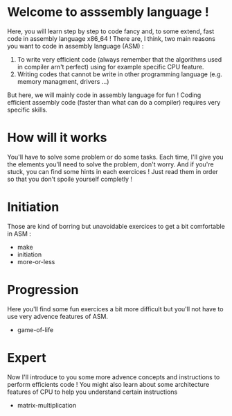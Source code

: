 # Welcome to asssembly language !
Here, you will learn step by step to code fancy and, to some extend, fast code in assembly language x86_64 !
There are, I think, two main reasons you want to code in assembly language (ASM) :
1. To write very efficient code (always remember that the algorithms used in compiler arn't perfect) using for example specific CPU feature.
2. Writing codes that cannot be write in other programming language (e.g. memory managment, drivers ...)

But here, we will mainly code in assembly language for fun ! Coding efficient assembly code (faster than what can do a compiler) requires very specific skills.

# How will it works
You'll have to solve some problem or do some tasks. Each time, I'll give you the elements you'll need to solve the problem, don't worry.
And if you're stuck, you can find some hints in each exercices ! Just read them in order so that you don't spoile yourself completly !

# Initiation
Those are kind of borring but unavoidable exercices to get a bit comfortable in ASM :
- make
- initiation
- more-or-less

# Progression
Here you'll find some fun exercices a bit more difficult but you'll not have to use very advence features of ASM.
- game-of-life

# Expert
Now I'll introduce to you some more advence concepts and instructions to perform efficients code ! You might also learn about some
architecture features of CPU to help you understand certain instructions
- matrix-multiplication

